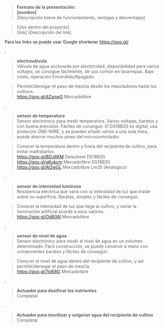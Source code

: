 >**Formato de la presentación:**  
**[nombre]**  
[Descripción breve de funcionamiento, ventajas y desventajas]

>[Uso dentro del proyecto]  
[link] [Descripción del link]

Para los links se puede usar Google shortener https://goo.gl/

.
>**electroválvula**  
Válvula de agua accionada por electricidad, disponibilidad para varios voltajes, se consigue fácilmente, de uso común en lavarropas. Bajo costo, operación Encendido/Apagado.

>Permitir/denegar el paso de mezcla desde los mezcladores hasta los cultivos.  
https://goo.gl/4ZsnwG Mercadolibre

.
>**sensor de temperatura**  
Sensor electrónico para medir temperatura. Varios voltajes, baratos y con buena precisión. Fáciles de conseguir. El DS18B20 es digital, usa protocolo ONE-WIRE, y se pueden añadir varios a una sola línea, puede ahorrar muchos pines del microcontrolador.

>Conocer la temperatura dentro y fuera del recipiente de cultivo, para evitar maltratarlos.  
https://goo.gl/BDJ6KM Datasheet DS18B20  
https://goo.gl/gKukcm Mercadolibre DS18B20  
https://goo.gl/Al2wGL Mercadolibre Lm35 (Analógico)


.
>**sensor de intensidad luminosa**  
Resistencia eléctrica que varía con la intensidad de luz que inside sobre su superficie. Baratas, simples y fáciles de conseguir.

>Conocer la intensidad de luz que llega al cultivo, y variar la iluminación artificial acorde a esos valores.  
https://goo.gl/Od606l Mercadolibre

.
>**sensor de nivel de agua**  
Sensor electrónico para medir el nivel de agua en un volumen determinado. Fácil construcción, se puede construir a mano con componentes baratos y fáciles de conseguir.

>Conocer el nivel de agua dentro del recipiente de cultivo, y así permitir/denegar el paso de mezcla.  
https://goo.gl/7plE8G Mercadolibre

.
>**Actuador para dosificar los nutrientes**  
Completar

.
>**Actuador para movilizar y oxigenar agua del recipiente de cultivo**  
Completar
